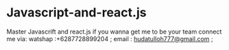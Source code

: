 # Javascript-and-react.js
Master Javascrift and react.js
if you wanna get me to be your team connect me via:
watshap :+6287728899204 ;
email   : hudatulloh777@gmail.com ;
